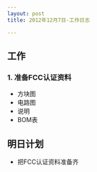 ```yaml
---
layout: post
title: 2012年12月7日-工作日志  

---
```


  
## 工作

### 1. 准备FCC认证资料     
-  方块图
-  电路图
-  说明
-  BOM表  
  
## 明日计划    
  
- 把FCC认证资料准备齐
